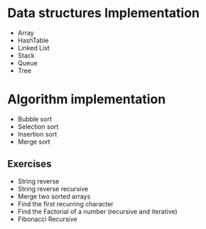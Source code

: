 # Data structures Implementation
* Array
* HashTable
* Linked List
* Stack
* Queue
* Tree

# Algorithm implementation
* Bubble sort
* Selection sort
* Insertion sort
* Merge sort


## Exercises
* String reverse
* String reverse recursive
* Merge two sorted arrays
* Find the first recurring character
* Find the Factorial of a number (recursive and iterative)
* Fibonacci Recursive